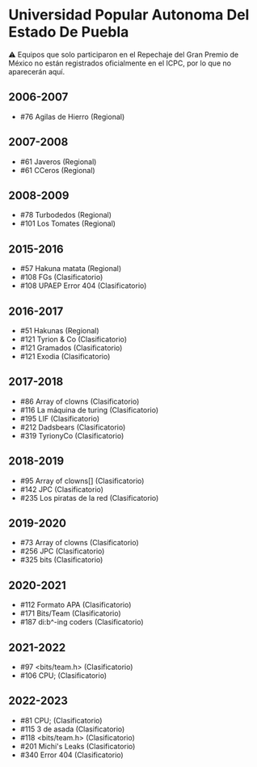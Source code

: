 # Universidad Popular Autonoma Del Estado De Puebla

:warning: Equipos que solo participaron en el Repechaje del Gran Premio de México no están registrados oficialmente en el ICPC, por lo que no aparecerán aquí.

## 2006-2007

- #76 Agilas de Hierro (Regional)

## 2007-2008

- #61 Javeros (Regional)
- #61 CCeros (Regional)

## 2008-2009

- #78 Turbodedos (Regional)
- #101 Los Tomates (Regional)

## 2015-2016

- #57 Hakuna matata (Regional)
- #108 FGs (Clasificatorio)
- #108 UPAEP Error 404 (Clasificatorio)

## 2016-2017

- #51 Hakunas (Regional)
- #121 Tyrion & Co (Clasificatorio)
- #121 Gramados (Clasificatorio)
- #121 Exodia (Clasificatorio)

## 2017-2018

- #86 Array of clowns (Clasificatorio)
- #116 La máquina de turing (Clasificatorio)
- #195 LIF (Clasificatorio)
- #212 Dadsbears (Clasificatorio)
- #319 TyrionyCo (Clasificatorio)

## 2018-2019

- #95 Array of clowns[] (Clasificatorio)
- #142 JPC (Clasificatorio)
- #235 Los piratas de la red (Clasificatorio)

## 2019-2020

- #73 Array of clowns (Clasificatorio)
- #256 JPC (Clasificatorio)
- #325 bits (Clasificatorio)

## 2020-2021

- #112 Formato APA (Clasificatorio)
- #171 Bits/Team (Clasificatorio)
- #187 di:b^-ing coders (Clasificatorio)

## 2021-2022

- #97 <bits/team.h> (Clasificatorio)
- #106 CPU; (Clasificatorio)

## 2022-2023

- #81 CPU; (Clasificatorio)
- #115 3 de asada (Clasificatorio)
- #118 <bits/team.h> (Clasificatorio)
- #201 Michi's Leaks (Clasificatorio)
- #340 Error 404 (Clasificatorio)


